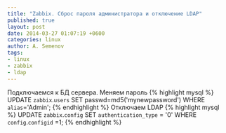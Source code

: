 ```yaml
---
title: "Zabbix. Сброс пароля администратора и отключение LDAP"
published: true
layout: post
date: 2014-03-27 01:07:19 +0600
categories: linux
author: A. Semenov
tags: 
- linux
- zabbix
- ldap
---
```


<!--more-->

Подключаемся к БД сервера. 
Меняем пароль
{% highlight mysql %}
UPDATE `zabbix`.`users` SET passwd=md5('mynewpassword') WHERE `alias`='Admin';
{% endhighlight %}
Отключаем LDAP
{% highlight mysql %}
UPDATE  `zabbix`.`config` SET  `authentication_type` =  '0' WHERE  `config`.`configid` =1;
{% endhighlight %}

